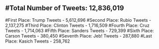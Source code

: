 #Total Number of Tweets: 12,836,019 
---
#First Place: Trump Tweets - 5,612,696
#Second Place: Rubio Tweets - 2,137,275
#Third Place: Clinton Tweets - 1,716,509
#Fourth Place: Cruz Tweets - 1,714,063
#Fifth Place: Sanders Tweets - 729,399
#Sixth Place: Carson Tweets - 380,450
#Seventh Place: Jeb! Tweets - 287,880
#Last Place: Kasich Tweets - 258,762
